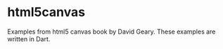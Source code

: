 html5canvas
===========

Examples from html5 canvas book by David Geary. These examples are written in Dart.
